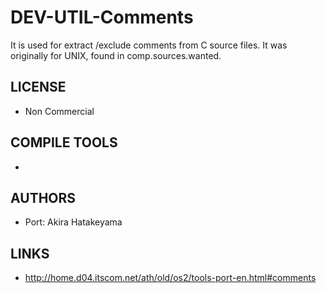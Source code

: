 # DEV-UTIL-Comments
It is used for extract /exclude comments from C source files. It was originally for UNIX, found in comp.sources.wanted. 

## LICENSE
* Non Commercial

## COMPILE TOOLS
* 
 
## AUTHORS
* Port: Akira Hatakeyama

## LINKS
* http://home.d04.itscom.net/ath/old/os2/tools-port-en.html#comments
